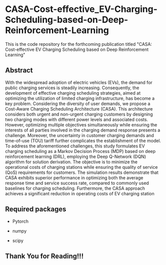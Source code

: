 # CASA-Cost-effective_EV-Charging-Scheduling-based-on-Deep-Reinforcement-Learning
This is the code repository for the forthcoming publication titled "CASA: Cost-effective EV Charging Scheduling based on Deep Reinforcement Learning"

## Abstract

With the widespread adoption of electric vehicles (EVs), the demand for public charging services is steadily increasing. Consequently, the development of effective charging scheduling strategies, aimed at optimizing the utilization of limited charging infrastructure, has become a key problem. Considering the diversity of user demands, we propose a Cost-Aware Charging Scheduling Architecture (CASA). This architecture considers both urgent and non-urgent charging customers by designing two charging modes with different power levels and associated costs. However, optimizing multiple objectives simultaneously while ensuring the interests of all parties involved in the charging demand response presents a challenge. Moreover, the uncertainty in customer charging demands and time-of-use (TOU) tariff further complicates the establishment of the model. To address the aforementioned challenges, this study formulates EV charging scheduling as a Markov Decision Process (MDP) based on deep reinforcement learning (DRL), employing the Deep Q-Network (DQN) algorithm for solution derivation. The objective is to minimize the operational costs of charging stations while ensuring the quality of service (QoS) requirements for customers. The simulation results demonstrate that CASA exhibits superior performance in optimizing both the average response time and service success rate, compared to commonly used baselines for charging scheduling. Furthermore, the CASA approach achieves a significant reduction in operating costs of EV charging station

## Required packages

- Pytorch

- numpy

- scipy

## Thank You for Reading!!!
